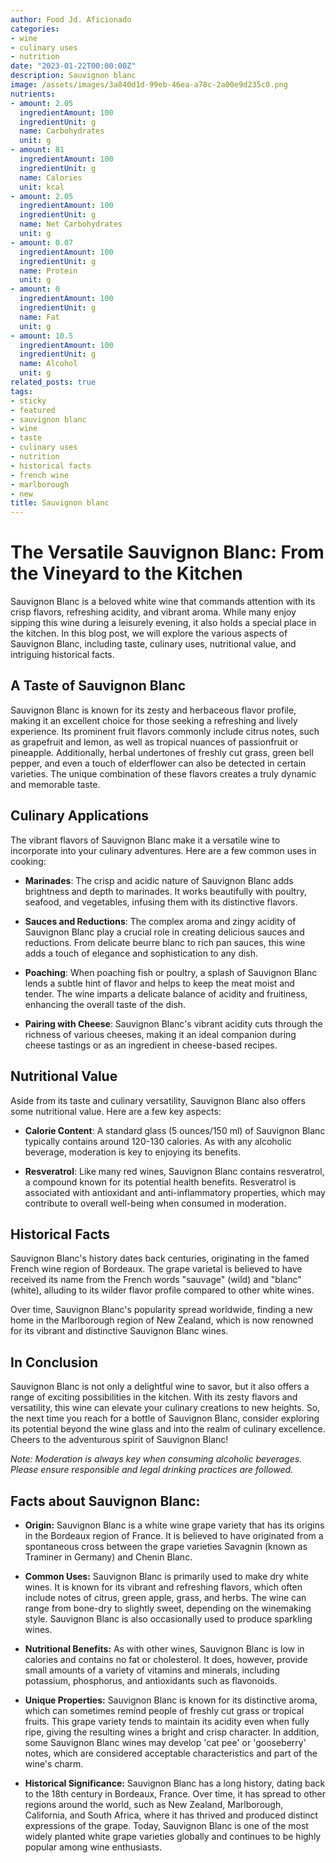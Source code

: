```yaml
---
author: Food Jd. Aficionado
categories:
- wine
- culinary uses
- nutrition
date: "2023-01-22T00:00:00Z"
description: Sauvignon blanc
image: /assets/images/3a840d1d-99eb-46ea-a78c-2a00e9d235c0.png
nutrients:
- amount: 2.05
  ingredientAmount: 100
  ingredientUnit: g
  name: Carbohydrates
  unit: g
- amount: 81
  ingredientAmount: 100
  ingredientUnit: g
  name: Calories
  unit: kcal
- amount: 2.05
  ingredientAmount: 100
  ingredientUnit: g
  name: Net Carbohydrates
  unit: g
- amount: 0.07
  ingredientAmount: 100
  ingredientUnit: g
  name: Protein
  unit: g
- amount: 0
  ingredientAmount: 100
  ingredientUnit: g
  name: Fat
  unit: g
- amount: 10.5
  ingredientAmount: 100
  ingredientUnit: g
  name: Alcohol
  unit: g
related_posts: true
tags:
- sticky
- featured
- sauvignon blanc
- wine
- taste
- culinary uses
- nutrition
- historical facts
- french wine
- marlborough
- new
title: Sauvignon blanc
---
```

# The Versatile Sauvignon Blanc: From the Vineyard to the Kitchen



Sauvignon Blanc is a beloved white wine that commands attention with its crisp flavors, refreshing acidity, and vibrant aroma. While many enjoy sipping this wine during a leisurely evening, it also holds a special place in the kitchen. In this blog post, we will explore the various aspects of Sauvignon Blanc, including taste, culinary uses, nutritional value, and intriguing historical facts.

## A Taste of Sauvignon Blanc

Sauvignon Blanc is known for its zesty and herbaceous flavor profile, making it an excellent choice for those seeking a refreshing and lively experience. Its prominent fruit flavors commonly include citrus notes, such as grapefruit and lemon, as well as tropical nuances of passionfruit or pineapple. Additionally, herbal undertones of freshly cut grass, green bell pepper, and even a touch of elderflower can also be detected in certain varieties. The unique combination of these flavors creates a truly dynamic and memorable taste.

## Culinary Applications

The vibrant flavors of Sauvignon Blanc make it a versatile wine to incorporate into your culinary adventures. Here are a few common uses in cooking:

- **Marinades**: The crisp and acidic nature of Sauvignon Blanc adds brightness and depth to marinades. It works beautifully with poultry, seafood, and vegetables, infusing them with its distinctive flavors.

- **Sauces and Reductions**: The complex aroma and zingy acidity of Sauvignon Blanc play a crucial role in creating delicious sauces and reductions. From delicate beurre blanc to rich pan sauces, this wine adds a touch of elegance and sophistication to any dish.

- **Poaching**: When poaching fish or poultry, a splash of Sauvignon Blanc lends a subtle hint of flavor and helps to keep the meat moist and tender. The wine imparts a delicate balance of acidity and fruitiness, enhancing the overall taste of the dish.

- **Pairing with Cheese**: Sauvignon Blanc's vibrant acidity cuts through the richness of various cheeses, making it an ideal companion during cheese tastings or as an ingredient in cheese-based recipes.

## Nutritional Value

Aside from its taste and culinary versatility, Sauvignon Blanc also offers some nutritional value. Here are a few key aspects:

- **Calorie Content**: A standard glass (5 ounces/150 ml) of Sauvignon Blanc typically contains around 120-130 calories. As with any alcoholic beverage, moderation is key to enjoying its benefits.

- **Resveratrol**: Like many red wines, Sauvignon Blanc contains resveratrol, a compound known for its potential health benefits. Resveratrol is associated with antioxidant and anti-inflammatory properties, which may contribute to overall well-being when consumed in moderation.

## Historical Facts

Sauvignon Blanc's history dates back centuries, originating in the famed French wine region of Bordeaux. The grape varietal is believed to have received its name from the French words "sauvage" (wild) and "blanc" (white), alluding to its wilder flavor profile compared to other white wines.

Over time, Sauvignon Blanc's popularity spread worldwide, finding a new home in the Marlborough region of New Zealand, which is now renowned for its vibrant and distinctive Sauvignon Blanc wines.

## In Conclusion

Sauvignon Blanc is not only a delightful wine to savor, but it also offers a range of exciting possibilities in the kitchen. With its zesty flavors and versatility, this wine can elevate your culinary creations to new heights. So, the next time you reach for a bottle of Sauvignon Blanc, consider exploring its potential beyond the wine glass and into the realm of culinary excellence. Cheers to the adventurous spirit of Sauvignon Blanc!

*Note: Moderation is always key when consuming alcoholic beverages. Please ensure responsible and legal drinking practices are followed.*

## Facts about Sauvignon Blanc:

- **Origin:** Sauvignon Blanc is a white wine grape variety that has its origins in the Bordeaux region of France. It is believed to have originated from a spontaneous cross between the grape varieties Savagnin (known as Traminer in Germany) and Chenin Blanc.

- **Common Uses:** Sauvignon Blanc is primarily used to make dry white wines. It is known for its vibrant and refreshing flavors, which often include notes of citrus, green apple, grass, and herbs. The wine can range from bone-dry to slightly sweet, depending on the winemaking style. Sauvignon Blanc is also occasionally used to produce sparkling wines.

- **Nutritional Benefits:** As with other wines, Sauvignon Blanc is low in calories and contains no fat or cholesterol. It does, however, provide small amounts of a variety of vitamins and minerals, including potassium, phosphorus, and antioxidants such as flavonoids.

- **Unique Properties:** Sauvignon Blanc is known for its distinctive aroma, which can sometimes remind people of freshly cut grass or tropical fruits. This grape variety tends to maintain its acidity even when fully ripe, giving the resulting wines a bright and crisp character. In addition, some Sauvignon Blanc wines may develop 'cat pee' or 'gooseberry' notes, which are considered acceptable characteristics and part of the wine's charm.

- **Historical Significance:** Sauvignon Blanc has a long history, dating back to the 18th century in Bordeaux, France. Over time, it has spread to other regions around the world, such as New Zealand, Marlborough, California, and South Africa, where it has thrived and produced distinct expressions of the grape. Today, Sauvignon Blanc is one of the most widely planted white grape varieties globally and continues to be highly popular among wine enthusiasts.
